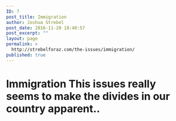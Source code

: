```yaml
---
ID: 7
post_title: Immigration
author: Joshua Strebel
post_date: 2016-11-20 18:40:57
post_excerpt: ""
layout: page
permalink: >
  http://strebelforaz.com/the-issues/immigration/
published: true
---
```

# Immigration This issues really seems to make the divides in our country apparent..